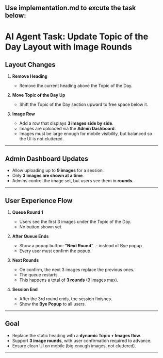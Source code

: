 Use implementation.md to excute the task below: 
---

# **AI Agent Task: Update Topic of the Day Layout with Image Rounds**

## Layout Changes

1. **Remove Heading**

   * Remove the current heading above the Topic of the Day.

2. **Move Topic of the Day Up**

   * Shift the Topic of the Day section upward to free space below it.

3. **Image Row**

   * Add a row that displays **3 images side by side**.
   * Images are uploaded via the **Admin Dashboard**. 
   * Images must be large enough for mobile visibility, but balanced so the UI is not cluttered.

---

## Admin Dashboard Updates

* Allow uploading up to **9 images** for a session.
* Only **3 images are shown at a time**.
* Admins control the image set, but users see them in **rounds**.

---

## User Experience Flow

1. **Queue Round 1**

   * Users see the first 3 images under the Topic of the Day.
   * No button shown yet.

2. **After Queue Ends**

   * Show a popup button: **“Next Round”**. - instead of Bye popup
   * Every user must confirm the popup.

3. **Next Rounds**

   * On confirm, the next 3 images replace the previous ones.
   * The queue restarts.
   * This happens a total of **3 rounds** (9 images max).

4. **Session End**

   * After the 3rd round ends, the session finishes.
   * Show the **Bye Popup** to all users.

---

## Goal

* Replace the static heading with a **dynamic Topic + Images flow**.
* Support **3 image rounds**, with user confirmation required to advance.
* Ensure clean UI on mobile (big enough images, not cluttered).

---
